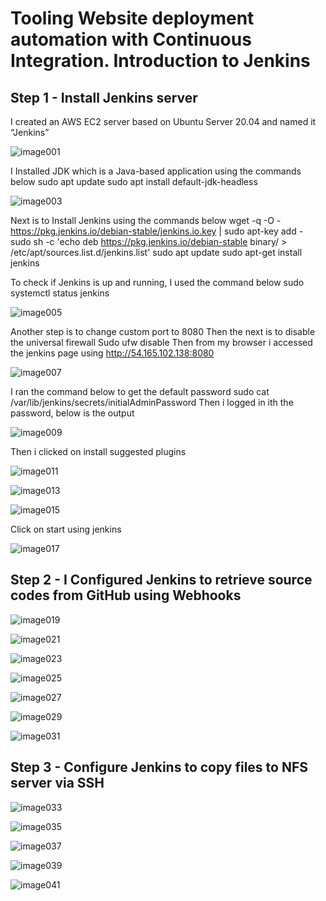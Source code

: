 
# Tooling Website deployment automation with Continuous Integration. Introduction to Jenkins

## Step 1 - Install Jenkins server
I created an AWS EC2 server based on Ubuntu Server 20.04 and named it “Jenkins”

![image001](https://user-images.githubusercontent.com/43627963/165943928-cf28aa7b-77c5-453c-a850-603df9dac809.png)

I Installed JDK which is a Java-based application using the commands below
sudo apt update
sudo apt install default-jdk-headless

![image003](https://user-images.githubusercontent.com/43627963/165943947-3aaabbc1-5edd-4ace-9b38-3d497201e704.png)


Next is to Install Jenkins using the commands below
wget -q -O - https://pkg.jenkins.io/debian-stable/jenkins.io.key | sudo apt-key add -
sudo sh -c 'echo deb https://pkg.jenkins.io/debian-stable binary/ > \
    /etc/apt/sources.list.d/jenkins.list'
sudo apt update
sudo apt-get install jenkins
 
 
To check if Jenkins is up and running, I used the command below
sudo systemctl status jenkins

![image005](https://user-images.githubusercontent.com/43627963/165943952-9f2a31f4-1001-4c60-936d-72de763f6a84.png)


Another step is to change custom port to 8080
Then the next is to disable the universal firewall
Sudo ufw disable
Then from my browser i accessed the jenkins page using
http://54.165.102.138:8080


![image007](https://user-images.githubusercontent.com/43627963/165943959-d8aefcbd-3bc1-43c2-bcc5-fd6b0481d6ef.png)


I ran the command below to get the default password
sudo cat /var/lib/jenkins/secrets/initialAdminPassword
Then i logged in ith the password, below is the output
 
![image009](https://user-images.githubusercontent.com/43627963/165943963-89955669-6287-46ff-bba8-4752af658c86.png)


Then i clicked on install suggested plugins

![image011](https://user-images.githubusercontent.com/43627963/165943968-9bb6471c-8e60-4ef0-bbbf-6ed2159846b4.png)

![image013](https://user-images.githubusercontent.com/43627963/165943973-8dc4a7dc-d164-444b-8d36-900580ef0672.png)

![image015](https://user-images.githubusercontent.com/43627963/165943976-4f26e4cc-6f34-46b6-a956-be0ce6624dcd.png)

Click on start using jenkins

![image017](https://user-images.githubusercontent.com/43627963/165943982-0789f370-2f89-4d9a-8b4e-99e3c86f18f1.png)


## Step 2 - I Configured Jenkins to retrieve source codes from GitHub using Webhooks

![image019](https://user-images.githubusercontent.com/43627963/165943987-c131679f-3dd8-4efc-b825-2ad4661ceac2.png)

![image021](https://user-images.githubusercontent.com/43627963/165943992-adfa55fe-363a-44a4-b1f0-ea13add3ad3f.png)

![image023](https://user-images.githubusercontent.com/43627963/165943998-b2481022-7d13-4106-9ac7-b97b40cf640b.png)

![image025](https://user-images.githubusercontent.com/43627963/165944002-3a3e97d4-739e-40db-8f14-c7e8c339ec28.png)

![image027](https://user-images.githubusercontent.com/43627963/165944006-d281dba1-3d4c-4b34-b017-0eda3ac03eea.png)

![image029](https://user-images.githubusercontent.com/43627963/165944014-1697108f-56c7-4f11-9860-e767892c9c72.png)

![image031](https://user-images.githubusercontent.com/43627963/165944019-31dd55f3-2c95-492c-8fd0-b1c98a7d0656.png)

## Step 3 - Configure Jenkins to copy files to NFS server via SSH
![image033](https://user-images.githubusercontent.com/43627963/165944022-bc13afd6-100b-48ad-8cfc-ec513375bb9e.png)

![image035](https://user-images.githubusercontent.com/43627963/165944026-569282c5-af70-43e8-b577-313a0a3d8207.png)

![image037](https://user-images.githubusercontent.com/43627963/165944029-15386c79-b40a-44dd-9b27-118596526cb6.png)

![image039](https://user-images.githubusercontent.com/43627963/165944033-6a0e9219-5445-4341-b98b-da46b9ef3e6c.png)

![image041](https://user-images.githubusercontent.com/43627963/165944040-4d523b1c-cd9d-4f57-b8fd-a466028b96cc.png)
